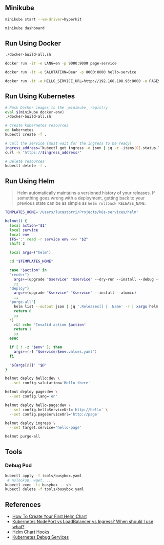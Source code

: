 ## Minikube

```bash
minikube start --vm-driver=hyperkit

minikube dashboard
```

## Run Using Docker

```bash
./docker-build-all.sh

docker run -it -e LANG=en -p 9000:9000 page-service

docker run -it -e SALUTATION=Dear -p 8000:8000 hello-service

docker run -it -e HELLO_SERVICE_URL=http://192.168.108.93:8000 -e PAGES_SERVICE_URL=http://192.168.108.93:9000 -p 7000:7000 hello-page-service
```

## Run Using Kubernetes

```bash
# Push Docker images to the _minikube_ registry
eval $(minikube docker-env)
./docker-build-all.sh

# Create kubernetes resources
cd kubernetes
kubectl create -f .

# call the service (must wait for the ingress to be ready)
ingress_address=`kubectl get ingress -o json | jq -r .items[0].status.loadBalancer.ingress[0].ip`
curl -k "https://$ingress_address/"

# Delete resources
kubectl delete -f .
```

## Run Using Helm

> Helm automatically maintains a versioned history of your releases. If
> something goes wrong with a deployment, getting back to your previous state
> can be as simple as `helm rollback RELEASE_NAME`.

```bash
TEMPLATES_HOME='/Users/lucastorri/Projects/k8s-services/helm'

helmut() {
  local action="$1"
  local service
  local env
  IFS=':' read -r service env <<< "$2"
  shift 2

  local args=("helm")

  cd "$TEMPLATES_HOME"

  case "$action" in
  "render")
    args+=(upgrade "$service" "$service" --dry-run --install --debug --force)
    ;;
  "deploy")
    args+=(upgrade "$service" "$service" --install --atomic)
    ;;
  "purge-all")
    helm list --output json | jq '.Releases[] | .Name' -r | xargs helm delete --purge
    return 0
    ;;
  *)
    >&2 echo "Invalid action $action"
    return 1
    ;;
  esac

  if [ ! -z "$env" ]; then
    args+=(-f "$service/$env.values.yaml")
  fi

  "${args[@]}" "$@"
}

helmut deploy hello:dev \
  --set config.salutation='Hello there'

helmut deploy page:dev \
  --set config.lang='en'

helmut deploy hello-page:dev \
  --set config.helloServiceUrl='http://hello' \
  --set config.pageServiceUrl='http://page'

helmut deploy ingress \
  --set target.service='hello-page'

helmut purge-all
```

## Tools

### Debug Pod

```bash
kubectl apply -f tools/busybox.yaml
 # nslookup, wget, ...
kubectl exec -ti busybox -- sh
kubectl delete -f tools/busybox.yaml
```

## References

- [How To Create Your First Helm Chart](https://docs.bitnami.com/kubernetes/how-to/create-your-first-helm-chart/)
- [Kubernetes NodePort vs LoadBalancer vs Ingress? When should I use what?](https://medium.com/google-cloud/kubernetes-nodeport-vs-loadbalancer-vs-ingress-when-should-i-use-what-922f010849e0)
- [Helm Chart Hooks](https://github.com/helm/helm/blob/master/docs/charts_hooks.md)
- [Kubernetes Debug Services](https://kubernetes.io/docs/tasks/debug-application-cluster/debug-service/)
